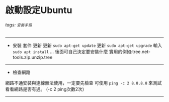 # 啟動設定Ubuntu
###### tags: `安裝手冊`
---
* 安裝 套件 更新
更新 `sudo apt-get update`
更新 `sudo apt-get upgrade`
輸入`sudo apt install` ...
後面可自己決定要安裝什麼
實用的例如:tree.net-tools.zip.unzip.tree

---
* 檢查網路 

網路不通安裝與連線無法使用，一定要先檢查
可使用 `ping -c 2 8.8.8.8` 來測試看看網路是否有通。 (-c 2 ping次數2次)

---